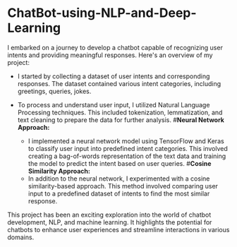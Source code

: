 # ChatBot-using-NLP-and-Deep-Learning
I embarked on a journey to develop a chatbot capable of recognizing user intents and providing meaningful responses. Here's an overview of my project:

   - I started by collecting a dataset of user intents and corresponding responses. The dataset contained various intent categories, including greetings, queries, jokes.

   - To process and understand user input, I utilized Natural Language Processing techniques. This included tokenization, lemmatization, and text cleaning to prepare the data for further analysis.
#**Neural Network Approach:**
     - I implemented a neural network model using TensorFlow and Keras to classify user input into predefined intent categories. This involved creating a bag-of-words representation of the text data and training the model to predict the intent based on user queries.
#**Cosine Similarity Approach:**
     - In addition to the neural network, I experimented with a cosine similarity-based approach. This method involved comparing user input to a predefined dataset of intents to find the most similar response.

This project has been an exciting exploration into the world of chatbot development, NLP, and machine learning. It highlights the potential for chatbots to enhance user experiences and streamline interactions in various domains.
